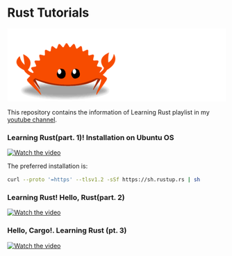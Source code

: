 # Rust Tutorials

![Alt text](ferris.gif)

This repository contains the information of Learning Rust playlist in my [youtube channel](https://www.youtube.com/channel/UCjGH-n0jtFDtaWAfC0LEE6w). 

### Learning Rust(part. 1)! Installation on Ubuntu OS

[![Watch the video](https://img.youtube.com/vi/8ZkGa2pPBgo/maxresdefault.jpg)](https://youtu.be/8ZkGa2pPBgo)

The preferred installation is: 

```bash
curl --proto '=https' --tlsv1.2 -sSf https://sh.rustup.rs | sh
```

### Learning Rust! Hello, Rust(part. 2)

[![Watch the video](https://img.youtube.com/vi/9Aq9Vtwe3Sw/maxresdefault.jpg)](https://youtu.be/9Aq9Vtwe3Sw)

### Hello, Cargo!. Learning Rust (pt. 3)

[![Watch the video](https://img.youtube.com/vi/gjQr2UwYKrc/maxresdefault.jpg)](https://youtu.be/gjQr2UwYKrc)


